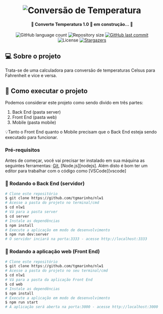 <h1 align="center">
    <img alt="Conversão de Temperatura" title="#ConverteTemperatura" src="./img/termometro.jpg" />
</h1>

<h4 align="center"> 
	🚧 Converte Temperatura 1.0 🚀 em construção... 🚧
</h4>

<p align="center">
  <img alt="GitHub language count" src="https://img.shields.io/github/languages/count/patrickdevv/nlw1?color=%2304D361">

  <img alt="Repository size" src="https://img.shields.io/github/repo-size/patrickdevv/conversao-temperatura">

  	
  
  
  <a href="https://github.com/tgmarinho/nlw1/commits/master">
    <img alt="GitHub last commit" src="https://img.shields.io/github/last-commit/patrickdevv/conversao-temperatura">
  </a>

  <img alt="License" src="https://img.shields.io/badge/license-MIT-brightgreen">
   <a href="https://github.com/patrickdevv/conversao-temperatura/stargazers">
    <img alt="Stargazers" src="https://img.shields.io/github/stars/patrickdevv/conversao-temperatura?style=social">
  </a>
</p>


## 💻 Sobre o projeto

Trata-se de uma calculadora para conversão de temperaturas Celsus para Fahrenheit e vice e versa.

## 🚀 Como executar o projeto

Podemos considerar este projeto como sendo divido em três partes:
1. Back End (pasta server) 
2. Front End (pasta web)
3. Mobile (pasta mobile)

💡Tanto o Front End quanto o Mobile precisam que o Back End esteja sendo executado para funcionar.

### Pré-requisitos

Antes de começar, você vai precisar ter instalado em sua máquina as seguintes ferramentas:
[Git](https://git-scm.com), [Node.js][nodejs]. 
Além disto é bom ter um editor para trabalhar com o código como [VSCode][vscode]

### 🎲 Rodando o Back End (servidor)

```bash
# Clone este repositório
$ git clone https://github.com/tgmarinho/nlw1
# Acesse a pasta do projeto no terminal/cmd
$ cd nlw1
# Vá para a pasta server
$ cd server
# Instale as dependências
$ npm install
# Execute a aplicação em modo de desenvolvimento
$ npm run dev:server
# O servidor inciará na porta:3333 - acesse http://localhost:3333 
```

### 🧭 Rodando a aplicação web (Front End)

```bash
# Clone este repositório
$ git clone https://github.com/tgmarinho/nlw1
# Acesse a pasta do projeto no seu terminal/cmd
$ cd nlw1
# Vá para a pasta da aplicação Front End
$ cd web
# Instale as dependências
$ npm install
# Execute a aplicação em modo de desenvolvimento
$ npm run start
# A aplicação será aberta na porta:3000 - acesse http://localhost:3000